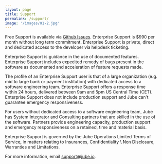 ```yaml
---
layout: page
title: Support
permalink: /support/
image: '/images/01-2.jpg'
---
```


Free Support is available via [Github Issues](https://github.com/jube-home/jube/issues). Enterprise Support is $990 per month without long term commitment. Enterprise Support is private, direct and dedicated access to the developer via helpdesk ticketing.

Enterprise Support is guidance in the use of documented features.  Enterprise Support includes expedited remedy of bugs present in the software as documented and acceleration of feature requests made.

The profile of an Enterprise Support user is that of a large organization (e.g. mid to large bank or payment institution) with dedicated access to a software engineering team. Enterprise Support offers a response time within 24 hours, delivered between 9am and 5pm US Central Time (CET).  Enterprise Support does not include production support and Jube can't guarantee emergency responsiveness.

For users without dedicated access to a software engineering team, Jube has System Integrator and Consulting partners that are skilled in the use of the software.  Partners provide engineering capacity, production support and emergency responsiveness on a retained, time and material basis.

Enterprise Support is governed by the Jube Operations Limited Terms of Service, in matters relating to Insurances, Confidentiality \ Non Disclosure, Warranties and Limitations.

For more information, email [support@jube.io](mailto:support@jube.io).